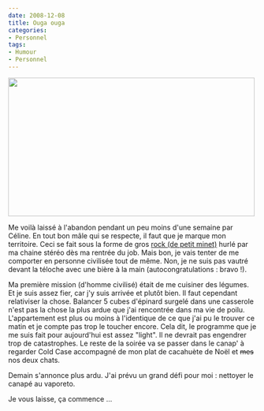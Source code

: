 ```yaml
---
date: 2008-12-08
title: Ouga ouga
categories:
- Personnel
tags:
- Humour
- Personnel
---
```

<img class="alignnone size-medium wp-image-844" title="Cromagnon-gnon" src="https://dlgjp9x71cipk.cloudfront.net/2008/12/cromagnonky.png" alt="" width="500" height="281" />

Me voilà laissé à l'abandon pendant un peu moins d'une semaine par Céline.
En tout bon mâle qui se respecte, il faut que je marque mon territoire. Ceci se fait sous la forme de gros <a href="https://www.youtube.com/watch?v=tDPjHOTyJaI">rock (de petit minet)</a> hurlé par ma chaine stéréo dès ma rentrée du job. Mais bon, je vais tenter de me comporter en personne civilisée tout de même. Non, je ne suis pas vautré devant la téloche avec une bière à la main (autocongratulations : bravo !). 

Ma première mission (d'homme civilisé) était de me cuisiner des légumes. Et je suis assez fier, car j'y suis arrivée et plutôt bien. Il faut cependant relativiser la chose. Balancer 5 cubes d'épinard surgelé dans une casserole n'est pas la chose la plus ardue que j'ai rencontrée dans ma vie de poilu. L'appartement est plus ou moins à l'identique de ce que j'ai pu le trouver ce matin et je compte pas trop le toucher encore. Cela dit, le programme que je me suis fait pour aujourd'hui est assez "light". Il ne devrait pas engendrer trop de catastrophes. Le reste de la soirée va se passer dans le canap' à regarder Cold Case accompagné de mon plat de cacahuète de Noël et <span style="text-decoration: line-through;">mes</span> nos deux chats.

Demain s'annonce plus ardu. J'ai prévu un grand défi pour moi : nettoyer le canapé au vaporeto.

Je vous laisse, ça commence ...
